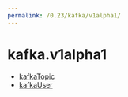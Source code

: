```yaml
---
permalink: /0.23/kafka/v1alpha1/
---
```


# kafka.v1alpha1



* [kafkaTopic](kafkaTopic.md)
* [kafkaUser](kafkaUser.md)